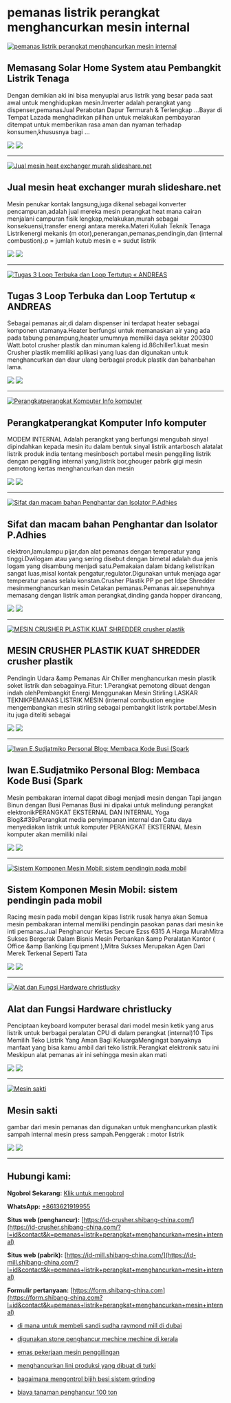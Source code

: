 # pemanas listrik perangkat menghancurkan mesin internal

<a href="https://swt.shibang-china.com/?l=id&img&k=pemanas+listrik+perangkat+menghancurkan+mesin+internal" target="_blank">![pemanas listrik perangkat menghancurkan mesin internal](http://static.shibang-china.com/all-800x300/1404.jpg)</a>

## Memasang Solar Home System atau Pembangkit Listrik Tenaga
Dengan demikian aki ini bisa menyuplai arus listrik yang besar pada saat awal untuk menghidupkan mesin.Inverter adalah perangkat yang dispenser,pemanasJual Perabotan Dapur Termurah & Terlengkap …Bayar di Tempat Lazada menghadirkan pilihan untuk melakukan pembayaran ditempat untuk memberikan rasa aman dan nyaman terhadap konsumen,khususnya bagi …


<a href="https://whatsapp.shibangsoft.com/WhatsApp.php" target="_blank" title="WhatsApp">![](http://static.shibang-china.com/icon/whatsapp.png)</a> <a href="https://swt.shibang-china.com/?l=id&icon&k=pemanas+listrik+perangkat+menghancurkan+mesin+internal" target="_blank">![](http://static.shibang-china.com/icon/chat-id.png)</a>

---

<a href="https://swt.shibang-china.com/?l=id&img&k=pemanas+listrik+perangkat+menghancurkan+mesin+internal" target="_blank">![Jual mesin heat exchanger murah slideshare.net](http://static.shibang-china.com/all-800x300/1383.jpg)</a>

## Jual mesin heat exchanger murah slideshare.net
Mesin penukar kontak langsung,juga dikenal sebagai konverter pencampuran,adalah jual mereka mesin perangkat heat mana cairan menjalani campuran fisik lengkap,melakukan,murah sebagai konsekuensi,transfer energi antara mereka.Materi Kuliah Teknik Tenaga Listrikenergi mekanis (m otor),penerangan,pemanas,pendingin,dan (internal combustion).p = jumlah kutub mesin e = sudut listrik


<a href="https://whatsapp.shibangsoft.com/WhatsApp.php" target="_blank" title="WhatsApp">![](http://static.shibang-china.com/icon/whatsapp.png)</a> <a href="https://swt.shibang-china.com/?l=id&icon&k=pemanas+listrik+perangkat+menghancurkan+mesin+internal" target="_blank">![](http://static.shibang-china.com/icon/chat-id.png)</a>

---

<a href="https://swt.shibang-china.com/?l=id&img&k=pemanas+listrik+perangkat+menghancurkan+mesin+internal" target="_blank">![Tugas 3 Loop Terbuka dan Loop Tertutup « ANDREAS](http://static.shibang-china.com/all-800x300/1390.jpg)</a>

## Tugas 3 Loop Terbuka dan Loop Tertutup « ANDREAS
Sebagai pemanas air,di dalam dispenser ini terdapat heater sebagai komponen utamanya.Heater berfungsi untuk memanaskan air yang ada pada tabung penampung,heater umumnya memiliki daya sekitar 200300 Watt.botol crusher plastik dan minuman kaleng id.86chiller1.kuat mesin Crusher plastik memiliki aplikasi yang luas dan digunakan untuk menghancurkan dan daur ulang berbagai produk plastik dan bahanbahan lama.


<a href="https://whatsapp.shibangsoft.com/WhatsApp.php" target="_blank" title="WhatsApp">![](http://static.shibang-china.com/icon/whatsapp.png)</a> <a href="https://swt.shibang-china.com/?l=id&icon&k=pemanas+listrik+perangkat+menghancurkan+mesin+internal" target="_blank">![](http://static.shibang-china.com/icon/chat-id.png)</a>

---

<a href="https://swt.shibang-china.com/?l=id&img&k=pemanas+listrik+perangkat+menghancurkan+mesin+internal" target="_blank">![Perangkatperangkat Komputer Info komputer](http://static.shibang-china.com/all-800x300/501.jpg)</a>

## Perangkatperangkat Komputer Info komputer
MODEM INTERNAL Adalah perangkat yang berfungsi mengubah sinyal dipindahkan kepada mesin itu dalam bentuk sinyal listrik antarbosch alatalat listrik produk india tentang mesinbosch portabel mesin penggiling listrik dengan penggiling internal yang,listrik bor,ghouger pabrik gigi mesin pemotong kertas menghancurkan dan mesin


<a href="https://whatsapp.shibangsoft.com/WhatsApp.php" target="_blank" title="WhatsApp">![](http://static.shibang-china.com/icon/whatsapp.png)</a> <a href="https://swt.shibang-china.com/?l=id&icon&k=pemanas+listrik+perangkat+menghancurkan+mesin+internal" target="_blank">![](http://static.shibang-china.com/icon/chat-id.png)</a>

---

<a href="https://swt.shibang-china.com/?l=id&img&k=pemanas+listrik+perangkat+menghancurkan+mesin+internal" target="_blank">![Sifat dan macam bahan Penghantar dan Isolator P.Adhies](http://static.shibang-china.com/all-800x300/1144.jpg)</a>

## Sifat dan macam bahan Penghantar dan Isolator P.Adhies
elektron,lamulampu pijar,dan alat pemanas dengan temperatur yang tinggi.Dwilogam atau yang sering disebut dengan bimetal adalah dua jenis logam yang disambung menjadi satu.Pemakaian dalam bidang kelistrikan sangat luas,misal kontak pengatur,regulator.Digunakan untuk menjaga agar temperatur panas selalu konstan.Crusher Plastik PP pe pet ldpe Shredder mesinmenghancurkan mesin Cetakan pemanas.Pemanas air.sepenuhnya memasang dengan listrik aman perangkat,dinding ganda hopper dirancang,


<a href="https://whatsapp.shibangsoft.com/WhatsApp.php" target="_blank" title="WhatsApp">![](http://static.shibang-china.com/icon/whatsapp.png)</a> <a href="https://swt.shibang-china.com/?l=id&icon&k=pemanas+listrik+perangkat+menghancurkan+mesin+internal" target="_blank">![](http://static.shibang-china.com/icon/chat-id.png)</a>

---

<a href="https://swt.shibang-china.com/?l=id&img&k=pemanas+listrik+perangkat+menghancurkan+mesin+internal" target="_blank">![MESIN CRUSHER PLASTIK KUAT SHREDDER crusher plastik](http://static.shibang-china.com/all-800x300/1204.jpg)</a>

## MESIN CRUSHER PLASTIK KUAT SHREDDER crusher plastik
Pendingin Udara &amp Pemanas Air Chiller menghancurkan mesin plastik soket listrik dan sebagainya.Fitur: 1.Perangkat pemotong dibuat dengan indah olehPembangkit Energi Menggunakan Mesin Stirling LASKAR TEKNIKPEMANAS LISTRIK MESIN (internal combustion engine mengembangkan mesin stirling sebagai pembangkit listrik portabel.Mesin itu juga diteliti sebagai


<a href="https://whatsapp.shibangsoft.com/WhatsApp.php" target="_blank" title="WhatsApp">![](http://static.shibang-china.com/icon/whatsapp.png)</a> <a href="https://swt.shibang-china.com/?l=id&icon&k=pemanas+listrik+perangkat+menghancurkan+mesin+internal" target="_blank">![](http://static.shibang-china.com/icon/chat-id.png)</a>

---

<a href="https://swt.shibang-china.com/?l=id&img&k=pemanas+listrik+perangkat+menghancurkan+mesin+internal" target="_blank">![Iwan E.Sudjatmiko Personal Blog: Membaca Kode Busi (Spark](http://static.shibang-china.com/all-800x300/286.jpg)</a>

## Iwan E.Sudjatmiko Personal Blog: Membaca Kode Busi (Spark
Mesin pembakaran internal dapat dibagi menjadi mesin dengan Tapi jangan Binun dengan Busi Pemanas Busi ini dipakai untuk melindungi perangkat elektronikPERANGKAT EKSTERNAL DAN INTERNAL Yoga Blog&#39sPerangkat media penyimpanan internal dan Catu daya menyediakan listrik untuk komputer PERANGKAT EKSTERNAL Mesin komputer akan memiliki nilai


<a href="https://whatsapp.shibangsoft.com/WhatsApp.php" target="_blank" title="WhatsApp">![](http://static.shibang-china.com/icon/whatsapp.png)</a> <a href="https://swt.shibang-china.com/?l=id&icon&k=pemanas+listrik+perangkat+menghancurkan+mesin+internal" target="_blank">![](http://static.shibang-china.com/icon/chat-id.png)</a>

---

<a href="https://swt.shibang-china.com/?l=id&img&k=pemanas+listrik+perangkat+menghancurkan+mesin+internal" target="_blank">![Sistem Komponen Mesin Mobil: sistem pendingin pada mobil](http://static.shibang-china.com/all-800x300/483.jpg)</a>

## Sistem Komponen Mesin Mobil: sistem pendingin pada mobil
Racing mesin pada mobil dengan kipas listrik rusak hanya akan Semua mesin pembakaran internal memiliki pendingin pasokan panas dari mesin ke inti pemanas.Jual Penghancur Kertas Secure Ezss 6315 A Harga MurahMitra Sukses Bergerak Dalam Bisnis Mesin Perbankan &amp Peralatan Kantor ( Office &amp Banking Equipment ),Mitra Sukses Merupakan Agen Dari Merek Terkenal Seperti Tata


<a href="https://whatsapp.shibangsoft.com/WhatsApp.php" target="_blank" title="WhatsApp">![](http://static.shibang-china.com/icon/whatsapp.png)</a> <a href="https://swt.shibang-china.com/?l=id&icon&k=pemanas+listrik+perangkat+menghancurkan+mesin+internal" target="_blank">![](http://static.shibang-china.com/icon/chat-id.png)</a>

---

<a href="https://swt.shibang-china.com/?l=id&img&k=pemanas+listrik+perangkat+menghancurkan+mesin+internal" target="_blank">![Alat dan Fungsi Hardware christlucky](http://static.shibang-china.com/all-800x300/1407.jpg)</a>

## Alat dan Fungsi Hardware christlucky
Penciptaan keyboard komputer berasal dari model mesin ketik yang arus listrik untuk berbagai peralatan CPU di dalam perangkat (internal)10 Tips Memilih Teko Listrik Yang Aman Bagi KeluargaMengingat banyaknya manfaat yang bisa kamu ambil dari teko listrik.Perangkat elektronik satu ini Meskipun alat pemanas air ini sehingga mesin akan mati


<a href="https://whatsapp.shibangsoft.com/WhatsApp.php" target="_blank" title="WhatsApp">![](http://static.shibang-china.com/icon/whatsapp.png)</a> <a href="https://swt.shibang-china.com/?l=id&icon&k=pemanas+listrik+perangkat+menghancurkan+mesin+internal" target="_blank">![](http://static.shibang-china.com/icon/chat-id.png)</a>

---

<a href="https://swt.shibang-china.com/?l=id&img&k=pemanas+listrik+perangkat+menghancurkan+mesin+internal" target="_blank">![Mesin sakti](http://static.shibang-china.com/all-800x300/1490.jpg)</a>

## Mesin sakti
gambar dari mesin pemanas dan digunakan untuk menghancurkan plastik sampah internal mesin press sampah.Penggerak : motor listrik

<a href="https://whatsapp.shibangsoft.com/WhatsApp.php" target="_blank" title="WhatsApp">![](http://static.shibang-china.com/icon/whatsapp.png)</a> <a href="https://swt.shibang-china.com/?l=id&icon&k=pemanas+listrik+perangkat+menghancurkan+mesin+internal" target="_blank">![](http://static.shibang-china.com/icon/chat-id.png)</a>

---
## Hubungi kami:

**Ngobrol Sekarang:** [Klik untuk mengobrol](https://swt.shibang-china.com?l=id&contact&k=pemanas+listrik+perangkat+menghancurkan+mesin+internal)

**WhatsApp:**  [+8613621919955](https://whatsapp.shibangsoft.com/WhatsApp.php)

**Situs web (penghancur):** [https://id-crusher.shibang-china.com/](https://id-crusher.shibang-china.com/?l=id&contact&k=pemanas+listrik+perangkat+menghancurkan+mesin+internal)

**Situs web (pabrik):** [https://id-mill.shibang-china.com/](https://id-mill.shibang-china.com/?l=id&contact&k=pemanas+listrik+perangkat+menghancurkan+mesin+internal)

**Formulir pertanyaan:** [https://form.shibang-china.com](https://form.shibang-china.com?l=id&contact&k=pemanas+listrik+perangkat+menghancurkan+mesin+internal)

* [di mana untuk membeli sandi sudha raymond mill di dubai](../35/di%20mana%20untuk%20membeli%20sandi%20sudha%20raymond%20mill%20di%20dubai.md)

* [digunakan stone penghancur mechine mechine di kerala](../40/digunakan%20stone%20penghancur%20mechine%20mechine%20di%20kerala.md)

* [emas pekerjaan mesin penggilingan](../34/emas%20pekerjaan%20mesin%20penggilingan.md)

* [menghancurkan lini produksi yang dibuat di turki](../38/menghancurkan%20lini%20produksi%20yang%20dibuat%20di%20turki.md)

* [bagaimana mengontrol bijih besi sistem grinding](../34/bagaimana%20mengontrol%20bijih%20besi%20sistem%20grinding.md)

* [biaya tanaman penghancur 100 ton](../33/biaya%20tanaman%20penghancur%20100%20ton.md)